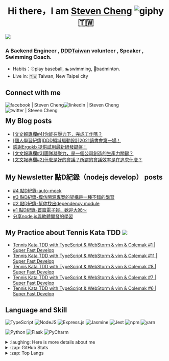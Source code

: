 <div align="center">
<h1>Hi there，I am <a href="https://blog.chiwencheng.com">Steven Cheng</a> <img src="https://media.giphy.com/media/hvRJCLFzcasrR4ia7z/giphy.gif" width="25px" alt="giphy"> 🇹🇼 </h1>
</div>


![](https://visitor-badge.glitch.me/badge?page_id=steven130169.steven130169)
<br />

### A Backend Engineer , [DDDTaiwan](https://www.ddd-tw.com) volunteer , Speaker , Swimming Coach.
- Habits：⚾play baseball, 🏊swimming, 🏸badminton.
- Live in: 🇹🇼 Taiwan, New Taipei city

## Connect with me
<div>
<a href="https://www.facebook.com/zheng.q.wen.96/">
<img align="left" alt="facebook | Steven Cheng"  src="https://img.icons8.com/plasticine/40/000000/facebook-new.png" />
 </a>
<a href="https://www.linkedin.com/in/chiwen-cheng/">
<img align="left" alt="linkedin | Steven Cheng"  src="https://img.icons8.com/plasticine/40/000000/linkedin.png" />
 </a>
<a href="https://twitter.com/stevencheng71">
<img align="left" alt="twitter | Steven Cheng"  src="https://img.icons8.com/plasticine/40/000000/twitter--v2.png" />
 </a>
</div>

<br>

## My Blog posts

<!-- BLOG-POST-LIST:START -->
- [[文文報專欄#4]你能在壓力下，完成工作嗎？](https://blog.chiwencheng.com/ni-neng-zai-ya-li-xia-wan-cheng-gong-zuo-ma/)
- [[個人學習紀錄]DDD領域驅動設計2021讀書會第一場！](https://blog.chiwencheng.com/domain-driven-design-2021-book-club/)
- [感謝Ergokb 提供試用最新研發鍵盤！](https://blog.chiwencheng.com/ergokb-keyboard/)
- [[文文報專欄#3]團隊凝聚力，是一個公司創造的生產力關鍵？](https://blog.chiwencheng.com/team-cohesiveness/)
- [[文文報專欄#2]什麼是好的會議？所謂的會議效率是在追求什麼？](https://blog.chiwencheng.com/meeting-skill/)
<!-- BLOG-POST-LIST:END -->

## My Newsletter 點D紀錄（nodejs develop） posts
<!-- SUBSTACK:START -->
- [#4 點D紀錄-auto-mock](https://nodejsdevelop.substack.com/p/4-d-auto-mock)
- [#3 點D紀錄-模仿開源專案的架構是一種不錯的學習](https://nodejsdevelop.substack.com/p/3-d)
- [#2 點D紀錄-幫你找出dependency module](https://nodejsdevelop.substack.com/p/2-d)
- [#1 點D紀錄-首篇電子報，歡迎大家～](https://nodejsdevelop.substack.com/p/1-nodejs-develop)
- [分享node.js與軟體開發的學習](https://nodejsdevelop.substack.com/p/coming-soon)
<!-- SUBSTACK:END -->

## My Practice about Tennis Kata TDD ![](https://img.icons8.com/cute-clipart/40/000000/youtube.png)
<!-- YOUTUBE-PLAYLIST:START -->
- [Tennis Kata TDD with TypeScript &amp; WebStorm &amp; vim &amp; Colemak #1 | Super Fast Develop](https://www.youtube.com/watch?v=fF1v-Fr5BQw)
- [Tennis Kata TDD with TypeScript &amp; WebStorm &amp; vim &amp; Colemak #11 | Super Fast Develop](https://www.youtube.com/watch?v=ZtibdQl1MNg)
- [Tennis Kata TDD with TypeScript &amp; WebStorm &amp; vim &amp; Colemak #8 | Super Fast Develop](https://www.youtube.com/watch?v=yyvygcXBnuw)
- [Tennis Kata TDD with TypeScript &amp; WebStorm &amp; vim &amp; Colemak #7 | Super Fast Develop](https://www.youtube.com/watch?v=lhJRMWOzhwE)
- [Tennis Kata TDD with TypeScript &amp; WebStorm &amp; vim &amp; Colemak #6 | Super Fast Develop](https://www.youtube.com/watch?v=-R8mtXIISPM)
<!-- YOUTUBE-PLAYLIST:END -->


## Language and Skill
<p>
<img  alt="TypeScript" src="https://img.shields.io/badge/typescript-%23007ACC.svg?style=for-the-badge&logo=typescript&logoColor=white"/>
<img  alt="NodeJS" src="https://img.shields.io/badge/node.js-%2343853D.svg?style=for-the-badge&logo=node-dot-js&logoColor=white"/>
<img  alt="Express.js" src="https://img.shields.io/badge/express.js-%23404d59.svg?style=for-the-badge&logo=express&logoColor=%2361DAFB"/>
<img  alt="Jasmine" src="https://img.shields.io/badge/jasmine-%238A4182.svg?style=for-the-badge&logo=jasmine&logoColor=white" />
<img alt="Jest"  src="https://img.shields.io/badge/Jest-C21325?style=for-the-badge&logo=jest&logoColor=white"/>
<img alt="npm" src="https://img.shields.io/badge/npm-CB3837?style=for-the-badge&logo=npm&logoColor=white"/>
<img alt="yarn" src="https://img.shields.io/badge/Yarn-2C8EBB?style=for-the-badge&logo=yarn&logoColor=white"/>
</p>
<p>
<img  alt="Python" src="https://img.shields.io/badge/python-%2314354C.svg?style=for-the-badge&logo=python&logoColor=white"/>
<img  alt="Flask" src="https://img.shields.io/badge/flask-%23000.svg?style=for-the-badge&logo=flask&logoColor=white"/>
<img  alt="PyCharm" src="https://img.shields.io/badge/pycharm-143?style=for-the-badge&logo=pycharm&logoColor=black&color=black&labelColor=green"/>
</p>


<details>
 <summary> :laughing: Here is more details about me</summary>


<!--START_SECTION:waka-->
![Code Time](http://img.shields.io/badge/Code%20Time-952%20hrs%2015%20mins-blue)

![Profile Views](http://img.shields.io/badge/Profile%20Views-84-blue)

**🐱 My GitHub Data** 

> 📦 35.9 kB Used in GitHub's Storage 
 > 
> 🏆 51 Contributions in the Year 2023
 > 
> 🚫 Not Opted to Hire
 > 
> 📜 37 Public Repositories 
 > 
> 🔑 1 Private Repositories 
 > 
**I'm an Early 🐤** 

```text
🌞 Morning                63 commits          ███████░░░░░░░░░░░░░░░░░░   28.51 % 
🌆 Daytime                119 commits         █████████████░░░░░░░░░░░░   53.85 % 
🌃 Evening                39 commits          ████░░░░░░░░░░░░░░░░░░░░░   17.65 % 
🌙 Night                  0 commits           ░░░░░░░░░░░░░░░░░░░░░░░░░   00.00 % 
```
📅 **I'm Most Productive on Saturday** 

```text
Monday                   17 commits          ██░░░░░░░░░░░░░░░░░░░░░░░   07.69 % 
Tuesday                  11 commits          █░░░░░░░░░░░░░░░░░░░░░░░░   04.98 % 
Wednesday                13 commits          █░░░░░░░░░░░░░░░░░░░░░░░░   05.88 % 
Thursday                 47 commits          █████░░░░░░░░░░░░░░░░░░░░   21.27 % 
Friday                   46 commits          █████░░░░░░░░░░░░░░░░░░░░   20.81 % 
Saturday                 49 commits          ██████░░░░░░░░░░░░░░░░░░░   22.17 % 
Sunday                   38 commits          ████░░░░░░░░░░░░░░░░░░░░░   17.19 % 
```


📊 **This Week I Spent My Time On** 

```text
🕑︎ Time Zone: Asia/Taipei

💬 Programming Languages: 
JavaScript               4 hrs 44 mins       ███████████░░░░░░░░░░░░░░   45.69 % 
sh                       2 hrs 1 min         █████░░░░░░░░░░░░░░░░░░░░   19.56 % 
Other                    1 hr 40 mins        ████░░░░░░░░░░░░░░░░░░░░░   16.10 % 
Python                   54 mins             ██░░░░░░░░░░░░░░░░░░░░░░░   08.73 % 
JSON                     18 mins             █░░░░░░░░░░░░░░░░░░░░░░░░   03.03 % 

🔥 Editors: 
IntelliJ                 6 hrs 41 mins       ████████████████░░░░░░░░░   64.35 % 
Zsh                      2 hrs 1 min         █████░░░░░░░░░░░░░░░░░░░░   19.56 % 
Google Calendar          1 hr                ██░░░░░░░░░░░░░░░░░░░░░░░   09.62 % 
Zoom                     40 mins             ██░░░░░░░░░░░░░░░░░░░░░░░   06.47 % 

🐱‍💻 Projects: 
odyssey-lift-off-part1   2 hrs 8 mins        █████░░░░░░░░░░░░░░░░░░░░   20.56 % 
Unknown Project          1 hr 41 mins        ████░░░░░░░░░░░░░░░░░░░░░   16.24 % 
Terminal                 1 hr 20 mins        ███░░░░░░░░░░░░░░░░░░░░░░   12.92 % 
odyssey-lift-off-part4   1 hr 19 mins        ███░░░░░░░░░░░░░░░░░░░░░░   12.76 % 
odyssey-lift-off-part3   1 hr 16 mins        ███░░░░░░░░░░░░░░░░░░░░░░   12.34 % 

💻 Operating System: 
Mac                      8 hrs 43 mins       █████████████████████░░░░   83.90 % 
Unknown OS               1 hr 40 mins        ████░░░░░░░░░░░░░░░░░░░░░   16.10 % 
```

**I Mostly Code in TypeScript** 

```text
TypeScript               7 repos             ██████████░░░░░░░░░░░░░░░   41.18 % 
C#                       2 repos             ███░░░░░░░░░░░░░░░░░░░░░░   11.76 % 
CSS                      2 repos             ███░░░░░░░░░░░░░░░░░░░░░░   11.76 % 
Vue                      1 repo              █░░░░░░░░░░░░░░░░░░░░░░░░   05.88 % 
Jupyter Notebook         1 repo              █░░░░░░░░░░░░░░░░░░░░░░░░   05.88 % 
```



**Timeline**

![Lines of Code chart](https://raw.githubusercontent.com/steven130169/steven130169/main/assets/bar_graph.png)


 Last Updated on 11/05/2023 16:23:14 UTC
<!--END_SECTION:waka-->

</details>


<details>
<summary> :zap: GitHub Stats</summary>
<img src="https://github-readme-stats.vercel.app/api?username=steven130169" alt="Steven Cheng 's Github Stats">
</details>
<details>
<summary> :zap: Top Langs</summary>
<img src="https://github-readme-stats.vercel.app/api/top-langs/?username=steven130169&hide=jupyter&layout=compact" alt="Steven Cheng 's Top Langs">
</details>

